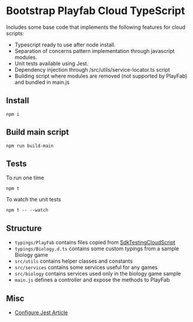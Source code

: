 # Bootstrap Playfab Cloud TypeScript

Includes some base code that implements the following features for cloud scripts:

 - Typescript ready to use after node install.
 - Separation of concerns pattern implementation through javascript modules.
 - Unit tests available using Jest.
 - Dependency injection through /src/utils/service-locator.ts script
 - Building script where modules are removed (not supported by PlayFab) and bundled in main.js
 
 ## Install
 
 ```shell script
npm i
```

 ## Build main script
 
 ```shell script
npm run build-main
```
 
 ## Tests
 To run one time
 ```shell script
npm t
```

To watch the unit tests
 ```shell script
npm t -- --watch
```

## Structure

 - `typings/PlayFab` contains files copied from [SdkTestingCloudScript](https://github.com/PlayFab/SdkTestingCloudScript)
 - `typings/Biology.d.ts` contains some custom typings from a sample Biology game
 - `src/utils` contains helper classes and constants
 - `src/services` contains some services useful for any games
 - `src/biology` contains services used only in the biology game sample
 - `main.js` defines a controller and expose the methods to PlayFab
 
## Misc

- [Configure Jest Article](https://basarat.gitbooks.io/typescript/docs/testing/jest.html)